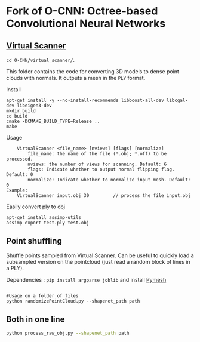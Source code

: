 # Fork of O-CNN: Octree-based Convolutional Neural Networks 

## [Virtual Scanner](https://github.com/wang-ps/O-CNN/tree/master/virtual_scanner)

`cd O-CNN/virtual_scanner/`.

This folder contains the code for converting 3D models to dense point clouds with normals. It outputs a mesh in the `PLY` format.

Install

```
apt-get install -y --no-install-recommends libboost-all-dev libcgal-dev libeigen3-dev
mkdir build
cd build
cmake -DCMAKE_BUILD_TYPE=Release ..
make
```

Usage

```
    VirtualScanner <file_name> [nviews] [flags] [normalize]
        file_name: the name of the file (*.obj; *.off) to be processed.
        nviews: the number of views for scanning. Default: 6
        flags: Indicate whether to output normal flipping flag. Default: 0
        normalize: Indicate whether to normalize input mesh. Default: 0
Example:
    VirtualScanner input.obj 30         // process the file input.obj
```

Easily convert ply to obj

```
apt-get install assimp-utils
assimp export test.ply test.obj
```



## Point shuffling

Shuffle points sampled from Virtual Scanner. Can be useful to quickly load a subsampled version on the pointcloud (just read a random block of lines in a PLY). 

Dependencies : `pip install argparse joblib` and install [Pymesh](https://github.com/PyMesh/PyMesh)

```

#Usage on a folder of files
python randomizePointCloud.py --shapenet_path path
```



## Both in one line

```bash
python process_raw_obj.py --shapenet_path path
```



